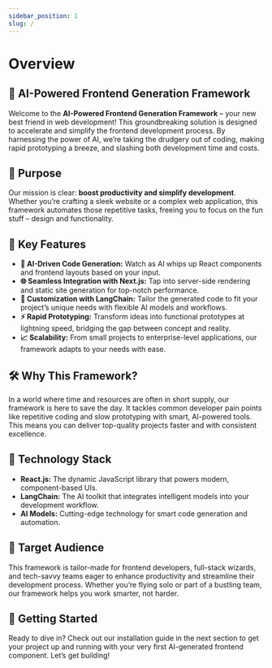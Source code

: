 ```yaml
---
sidebar_position: 1
slug: /
---
```


# Overview

## 🚀 AI-Powered Frontend Generation Framework

Welcome to the **AI-Powered Frontend Generation Framework** – your new best friend in web development! This groundbreaking solution is designed to accelerate and simplify the frontend development process. By harnessing the power of AI, we’re taking the drudgery out of coding, making rapid prototyping a breeze, and slashing both development time and costs.

## 🎯 Purpose

Our mission is clear: **boost productivity and simplify development**. Whether you’re crafting a sleek website or a complex web application, this framework automates those repetitive tasks, freeing you to focus on the fun stuff – design and functionality.

## 🌟 Key Features

- **🤖 AI-Driven Code Generation:** Watch as AI whips up React components and frontend layouts based on your input.
- **🌐 Seamless Integration with Next.js:** Tap into server-side rendering and static site generation for top-notch performance.
- **🔧 Customization with LangChain:** Tailor the generated code to fit your project’s unique needs with flexible AI models and workflows.
- **⚡ Rapid Prototyping:** Transform ideas into functional prototypes at lightning speed, bridging the gap between concept and reality.
- **📈 Scalability:** From small projects to enterprise-level applications, our framework adapts to your needs with ease.

## 🛠️ Why This Framework?

In a world where time and resources are often in short supply, our framework is here to save the day. It tackles common developer pain points like repetitive coding and slow prototyping with smart, AI-powered tools. This means you can deliver top-quality projects faster and with consistent excellence.

## 🔧 Technology Stack

- **React.js:** The dynamic JavaScript library that powers modern, component-based UIs.
- **LangChain:** The AI toolkit that integrates intelligent models into your development workflow.
- **AI Models:** Cutting-edge technology for smart code generation and automation.

## 👥 Target Audience

This framework is tailor-made for frontend developers, full-stack wizards, and tech-savvy teams eager to enhance productivity and streamline their development process. Whether you’re flying solo or part of a bustling team, our framework helps you work smarter, not harder.

## 🚀 Getting Started

Ready to dive in? Check out our installation guide in the next section to get your project up and running with your very first AI-generated frontend component. Let’s get building!



